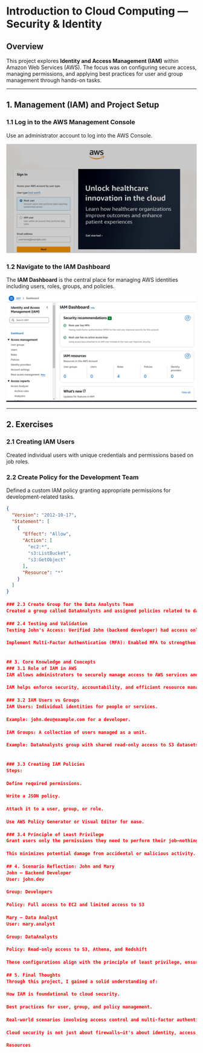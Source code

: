 # Introduction to Cloud Computing — Security & Identity

## Overview

This project explores **Identity and Access Management (IAM)** within Amazon Web Services (AWS). The focus was on configuring secure access, managing permissions, and applying best practices for user and group management through hands-on tasks.

---

## 1. Management (IAM) and Project Setup

### 1.1 Log in to the AWS Management Console
Use an administrator account to log into the AWS Console.

![AWS Login](img/aws-sign.jpg)

### 1.2 Navigate to the IAM Dashboard
The **IAM Dashboard** is the central place for managing AWS identities including users, roles, groups, and policies.

![IAM Dashboard](img/iam-dash.jpg)

---

## 2. Exercises

### 2.1 Creating IAM Users
Created individual users with unique credentials and permissions based on job roles.

### 2.2 Create Policy for the Development Team
Defined a custom IAM policy granting appropriate permissions for development-related tasks.

```json
{
  "Version": "2012-10-17",
  "Statement": [
    {
      "Effect": "Allow",
      "Action": [
        "ec2:*",
        "s3:ListBucket",
        "s3:GetObject"
      ],
      "Resource": "*"
    }
  ]
}

### 2.3 Create Group for the Data Analysts Team
Created a group called DataAnalysts and assigned policies related to data access and analytics tools like Amazon Athena and S3.

### 2.4 Testing and Validation
Testing John's Access: Verified John (backend developer) had access only to backend services.

Implement Multi-Factor Authentication (MFA): Enabled MFA to strengthen account security.


## 3. Core Knowledge and Concepts
### 3.1 Role of IAM in AWS
IAM allows administrators to securely manage access to AWS services and resources. It ensures that the right people have the right access under the right conditions.

IAM helps enforce security, accountability, and efficient resource management in cloud environments.

### 3.2 IAM Users vs Groups
IAM Users: Individual identities for people or services.

Example: john.dev@example.com for a developer.

IAM Groups: A collection of users managed as a unit.

Example: DataAnalysts group with shared read-only access to S3 datasets.


### 3.3 Creating IAM Policies
Steps:

Define required permissions.

Write a JSON policy.

Attach it to a user, group, or role.

Use AWS Policy Generator or Visual Editor for ease.

### 3.4 Principle of Least Privilege
Grant users only the permissions they need to perform their job—nothing more.

This minimizes potential damage from accidental or malicious activity.

## 4. Scenario Reflection: John and Mary
John — Backend Developer
User: john.dev

Group: Developers

Policy: Full access to EC2 and limited access to S3

Mary — Data Analyst
User: mary.analyst

Group: DataAnalysts

Policy: Read-only access to S3, Athena, and Redshift

These configurations align with the principle of least privilege, ensuring each user has tailored access based on role.

## 5. Final Thoughts
Through this project, I gained a solid understanding of:

How IAM is foundational to cloud security.

Best practices for user, group, and policy management.

Real-world scenarios involving access control and multi-factor authentication.

Cloud security is not just about firewalls—it's about identity, access, and accountability.

Resources
